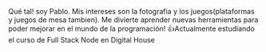 Qué tal! soy Pablo. 
Mis intereses son la fotografia y los juegos(plataformas y juegos de mesa tambien).
Me divierte aprender nuevas herramientas para poder mejorar en el mundo de la programación!
👍Actualmente estudiando el curso de Full Stack Node en Digital House

